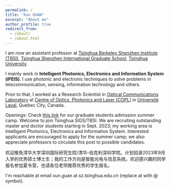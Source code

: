 ```yaml
---
permalink: /
title: "Xun GUAN"
excerpt: "About me"
author_profile: true
redirect_from: 
  - /about/
  - /about.html
---
```

I am now an assistant professor at [Tsinghua Berkeley Shenzhen Institute (TBSI)](https://www.tbsi.edu.cn/), [Tsinghua Shenzhen International Graduate School](https://www.sigs.tsinghua.edu.cn/), [Tsinghua University](https://www.tsinghua.edu.cn/en/).

I mainly work in **Intelligent Photonics, Electronics and Information System (iPEIS)**. I use photonic and electronic techniques to solve problems in telecommunication, sensing, information technology and others.

Prior to that, I worked as a Research Scientist in [Optical Communications Laboratory](https://ocl.fsg.ulaval.ca/) at [Centre of Optics, Photonics and Laser (COPL)](https://www.copl.ulaval.ca/accueil/) in [Universit&eacute; Laval](https://www.ulaval.ca/), Quebec City, Canada.

Openings: Check [this link](https://www.tbsi.edu.cn/2022/0530/c3680a54039/page.htm) for our graduate students admission summer camp. Welcome to join Tsinghua SIGS/TBSI. We are recruiting outstanding master and doctor students starting in Sept. 2023; my working area is Intelligent Photonics, Electronics and Information System. Interested applicants are encouraged to apply for the summer camp; we also appreciate professors to circulate this post to possible candidates. 

欢迎推免清华大学深圳国际研究生院/清华-伯克利深圳学院。计划招录2023年9月入学的优秀硕士博士生；我的工作方向是智能光电与信息系统。欢迎感兴趣的同学报名参加夏令营，也请各位老师推荐优秀的学生报名。

I'm reachable at email xun.guan at sz.tsinghua.edu.cn (replace at with @ symbol).






